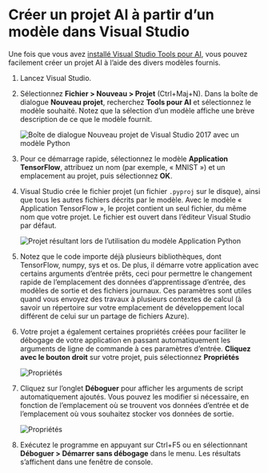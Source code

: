 ---
---
# <a name="create-an-ai-project-from-a-template-in-visual-studio"></a>Créer un projet AI à partir d’un modèle dans Visual Studio

Une fois que vous avez [installé Visual Studio Tools pour AI](installation.md), vous pouvez facilement créer un projet AI à l’aide des divers modèles fournis.

1. Lancez Visual Studio.

2. Sélectionnez **Fichier > Nouveau > Projet** (Ctrl+Maj+N). Dans la boîte de dialogue **Nouveau projet**, recherchez **Tools pour AI** et sélectionnez le modèle souhaité. Notez que la sélection d’un modèle affiche une brève description de ce que le modèle fournit.

    ![Boîte de dialogue Nouveau projet de Visual Studio 2017 avec un modèle Python](media/create-project/new-ai-project.png)

3. Pour ce démarrage rapide, sélectionnez le modèle **Application TensorFlow**, attribuez un nom (par exemple, « MNIST ») et un emplacement au projet, puis sélectionnez **OK**.

4. Visual Studio crée le fichier projet (un fichier `.pyproj` sur le disque), ainsi que tous les autres fichiers décrits par le modèle. Avec le modèle « Application TensorFlow », le projet contient un seul fichier, du même nom que votre projet. Le fichier est ouvert dans l’éditeur Visual Studio par défaut.

    ![Projet résultant lors de l’utilisation du modèle Application Python](media/create-project/new-tensorflowapp.png)

5. Notez que le code importe déjà plusieurs bibliothèques, dont TensorFlow, numpy, sys et os. De plus, il démarre votre application avec certains arguments d’entrée prêts, ceci pour permettre le changement rapide de l’emplacement des données d’apprentissage d’entrée, des modèles de sortie et des fichiers journaux. Ces paramètres sont utiles quand vous envoyez des travaux à plusieurs contextes de calcul (à savoir un répertoire sur votre emplacement de développement local différent de celui sur un partage de fichiers Azure).

6. Votre projet a également certaines propriétés créées pour faciliter le débogage de votre application en passant automatiquement les arguments de ligne de commande à ces paramètres d’entrée. **Cliquez avec le bouton droit** sur votre projet, puis sélectionnez **Propriétés**

    ![Propriétés](media/create-project/project-properties.png)

7. Cliquez sur l’onglet **Déboguer** pour afficher les arguments de script automatiquement ajoutés. Vous pouvez les modifier si nécessaire, en fonction de l’emplacement où se trouvent vos données d’entrée et de l’emplacement où vous souhaitez stocker vos données de sortie.

    ![Propriétés](media/create-project//project-properties_1.png)

8. Exécutez le programme en appuyant sur Ctrl+F5 ou en sélectionnant **Déboguer > Démarrer sans débogage** dans le menu. Les résultats s’affichent dans une fenêtre de console.
